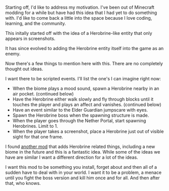 ﻿Starting off, I'd like to address my motivation. I've been out of Minecraft modding for a while but have had this idea that I had yet to do something with. I'd like to come back a little into the space because I love coding, learning, and the community. 

This initally started off with the idea of a Herobrine-like entity that only appears in screenshots.

It has since evolved to adding the Herobrine entity itself into the game as an enemy.

Now there's a few things to mention here with this. There are no completely thought out ideas.


I want there to be scripted events. I'll list the one's I can imagine right now:

- When the biome plays a mood sound, spawn a Herobrine nearby in an air pocket. (continued below)
- Have the Herobrine either walk slowly and fly through blocks until it touches the player and plays an affect and vanishes. (continued below)
- Have an event similar to the Elder Guardian jumpscare with eyes.
- Spawn the Herobrine boss when the spawning structure is made.
- When the player goes through the Nether Portal, start spawning Herobrines. Limit to 1.
- When the player takes a screenshot, place a Herobrine just out of visible sight for that one frame.


I found [another mod](https://www.curseforge.com/minecraft/mc-mods/endofherobrine) that adds Herobrine related things, including a new biome in the future and this is a fantastic idea. While some of the ideas we have are similar I want a different direction for a lot of the ideas.

I want this mod to be something you install, forget about and then all of a sudden have to deal with in your world. I want it to be a problem, a menace until you fight the boss version and kill him once and for all. And then after that, who knows. 
